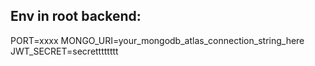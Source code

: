 ## Env in root backend:

PORT=xxxx
MONGO_URI=your_mongodb_atlas_connection_string_here
JWT_SECRET=secretttttttt
